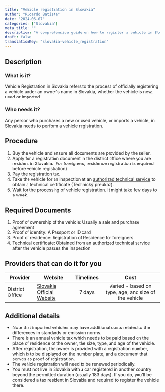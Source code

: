 ```yaml
---
title: "Vehicle registration in Slovakia"
author: "Ricardo Batista"
date: "2024-06-07"
categories: ["Slovakia"]
meta_title: ""
description: "A comprehensive guide on how to register a vehicle in Slovakia"
draft: false
translationKey: "slovakia-vehicle_registration"
---
```


## Description
### What is it?
Vehicle Registration in Slovakia refers to the process of officially registering a vehicle under an owner's name in Slovakia, whether the vehicle is new, used or imported.

### Who needs it?
Any person who purchases a new or used vehicle, or imports a vehicle, in Slovakia needs to perform a vehicle registration.

## Procedure
1. Buy the vehicle and ensure all documents are provided by the seller.
2. Apply for a registration document in the district office where you are resident in Slovakia.
   (For foreigners, residence registration is required before vehicle registration)
3. Pay the registration tax.
4. Take the vehicle for an inspection at an [authorized technical service](https://www.ndi.sk/) to obtain a technical certificate (Technický preukaz).
5. Wait for the processing of vehicle registration. It might take few days to a week.

## Required Documents
1. Proof of ownership of the vehicle: Usually a sale and purchase agreement
2. Proof of identity: A Passport or ID card
3. Proof of residence: Registration of Residence for foreigners
4. Technical certificate: Obtained from an authorized technical service after the vehicle passes the inspection

## Providers that can do it for you

| Provider        |     Website     |     Timelines    |       Cost      |
| --------------- | --------------- |  :-------------: | :-------------: |
| District Office | [Slovakia Official Website](https://www.slovakia.com/information/)      |      7 days      |    Varied - based on type, age, and size of the vehicle      |

## Additional details
- Note that imported vehicles may have additional costs related to the differences in standards or emission norms. 
- There is an annual vehicle tax which needs to be paid based on the place of residence of the owner, the size, type, and age of the vehicle. 
- After registration, the owner is provided with a registration number, which is to be displayed on the number plate, and a document that serves as proof of registration.
- The vehicle registration will need to be renewed periodically. 
- You must not live in Slovakia with a car registered in another country beyond the permitted duration (usually 183 days). If you do, you'll be considered a tax resident in Slovakia and required to register the vehicle there.